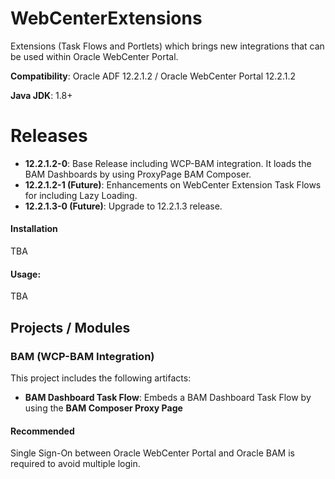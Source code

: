 # WebCenterExtensions
Extensions (Task Flows and Portlets) which brings new integrations that can be used within Oracle WebCenter Portal.

**Compatibility**: Oracle ADF 12.2.1.2 / Oracle WebCenter Portal 12.2.1.2

**Java JDK**: 1.8+

# Releases
- **12.2.1.2-0**: Base Release including WCP-BAM integration. It loads the BAM Dashboards by using ProxyPage BAM Composer.
- **12.2.1.2-1 (Future)**: Enhancements on WebCenter Extension Task Flows for including Lazy Loading.
- **12.2.1.3-0 (Future)**: Upgrade to 12.2.1.3 release.

#### Installation
TBA

#### Usage:
TBA

## Projects / Modules

### BAM (WCP-BAM Integration)
This project includes the following artifacts:

- **BAM Dashboard Task Flow**: Embeds a BAM Dashboard Task Flow by using the **BAM Composer Proxy Page**

#### Recommended
Single Sign-On between Oracle WebCenter Portal and Oracle BAM is required to avoid multiple login.
